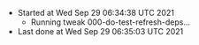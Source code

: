   - Started at Wed Sep 29 06:34:38 UTC 2021
    - Running tweak 000-do-test-refresh-deps...
  - Last done at Wed Sep 29 06:35:03 UTC 2021
